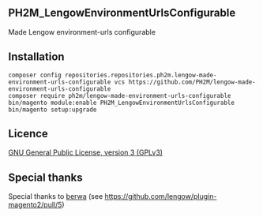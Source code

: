 PH2M_LengowEnvironmentUrlsConfigurable
-------
Made Lengow environment-urls configurable

Installation
------------
```
composer config repositories.repositories.ph2m.lengow-made-environment-urls-configurable vcs https://github.com/PH2M/lengow-made-environment-urls-configurable
composer require ph2m/lengow-made-environment-urls-configurable
bin/magento module:enable PH2M_LengowEnvironmentUrlsConfigurable
bin/magento setup:upgrade
```

Licence
-------
[GNU General Public License, version 3 (GPLv3)](http://opensource.org/licenses/gpl-3.0)

Special thanks
--------------
Special thanks to [berwa](https://github.com/berwa) (see https://github.com/lengow/plugin-magento2/pull/5)

